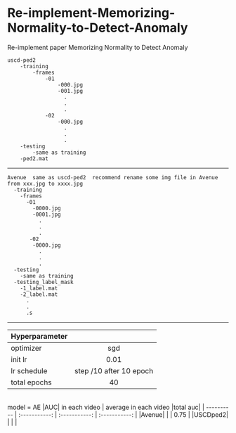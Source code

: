 # Re-implement-Memorizing-Normality-to-Detect-Anomaly
Re-implement paper Memorizing Normality to Detect Anomaly


    uscd-ped2  
        -training
            -frames
                -01
                    -000.jpg
                    -001.jpg
                      .
                      .
                      .
                -02
                    -000.jpg
                      .
                      .
                      .
        -testing
            -same as training
        -ped2.mat
***

    Avenue  same as uscd-ped2  recommend rename some img file in Avenue from xxx.jpg to xxxx.jpg  
      -training
        -frames
          -01
            -0000.jpg
            -0001.jpg
              .
              .
              .
           -02
            -0000.jpg
              .
              .
              .
      -testing
        -same as training
      -testing_label_mask
        -1_label.mat
        -2_label.mat
          .
          .
          .s

  ***
 |Hyperparameter|              |
 | ---------- | :-----------:  |            
 |optimizer|sgd|
 |init lr|0.01|
 |lr schedule|step /10  after 10 epoch|
 |total epochs|40|
 
  <br> model = AE 
 |AUC|       in each video           | average in each video    |total auc|
 | ---------- | :-----------:  | :-----------:  | :-----------:  |
 |Avenue|                   |                       |     0.75   |
 |USCDped2|                         |        |                 |

